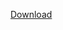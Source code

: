 <a href="https://drive.google.com/file/d/0Bzu5kp8P_DuubGdGUzBIdzRrMGc/view?usp=sharing">Download</a><br>
